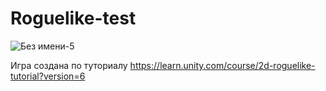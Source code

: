 # Roguelike-test
![Без имени-5](https://github.com/user-attachments/assets/fb9653a0-0424-4e0b-a5a6-f8670e6434f4)

Игра создана по туториалу https://learn.unity.com/course/2d-roguelike-tutorial?version=6
